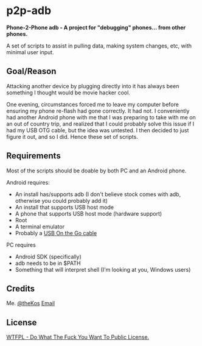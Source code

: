 p2p-adb
=======

**Phone-2-Phone adb - A project for "debugging" phones... from other phones.**

A set of scripts to assist in pulling data, making system changes, etc, with minimal user input.

Goal/Reason
-----------

Attacking another device by plugging directly into it has always been something I thought would be movie hacker cool.

One evening, circumstances forced me to leave my computer before ensuring my phone re-flash had gone correctly. It had not. I conveniently had another Android phone with me that I was preparing to take with me on an out of country trip, and realized that I could probably solve this issue if I had my USB OTG cable, but the idea was untested. I then decided to just figure it out, and so I did. Hence these set of scripts.


Requirements
------------

Most of the scripts should be doable by both PC and an Android phone.

Android requires:
 * An install has/supports adb (I don't believe stock comes with adb, otherwise you could probably add it)
 * An install that supports USB host mode
 * A phone that supports USB host mode (hardware support)
 * Root
 * A terminal emulator
 * Probably a [USB On the Go cable](http://www.amazon.com/s/ref=nb_sb_noss?url=search-alias%3Daps&field-keywords=usb+otg)

PC requires 
 * Android SDK (specifically)
 * adb needs to be in $PATH
 * Something that will interpret shell (I'm looking at you, Windows users)


Credits
-------

Me. [@theKos](https://twitter.com/#!/thekos)
[Email](mailto:kyle@kyleosborn.com)

License
-------

[WTFPL - Do What The Fuck You Want To Public License.](http://sam.zoy.org/wtfpl/)
